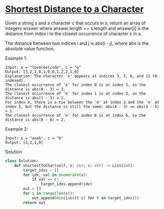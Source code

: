 # [Shortest Distance to a Character](https://leetcode.com/problems/shortest-distance-to-a-character/)

Given a string s and a character c that occurs in s, return an array of integers answer where answer.length == s.length 
and answer[i] is the distance from index i to the closest occurrence of character c in s.

The distance between two indices i and j is abs(i - j), where abs is the absolute value function.

Example 1:
```
Input: s = "loveleetcode", c = "e"
Output: [3,2,1,0,1,0,0,1,2,2,1,0]
Explanation: The character 'e' appears at indices 3, 5, 6, and 11 (0-indexed).
The closest occurrence of 'e' for index 0 is at index 3, so the distance is abs(0 - 3) = 3.
The closest occurrence of 'e' for index 1 is at index 3, so the distance is abs(1 - 3) = 2.
For index 4, there is a tie between the 'e' at index 3 and the 'e' at index 5, but the distance is still the same: abs(4 - 3) == abs(4 - 5) = 1.
The closest occurrence of 'e' for index 8 is at index 6, so the distance is abs(8 - 6) = 2.
```
Example 2:
```
Input: s = "aaab", c = "b"
Output: [3,2,1,0]
```
Solution
```python
class Solution:
    def shortestToChar(self, s: str, c: str) -> List[int]:
        target_idxs = []
        for idx, val in enumerate(s):
            if val == c:
                target_idxs.append(idx)
        out = []
        for i in range(len(s)):
            out.append(min([abs(t-i) for t in target_idxs]))
        return out
```
